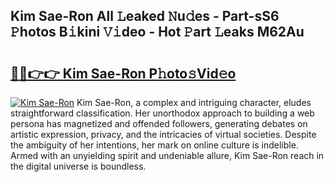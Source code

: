 ## Kim Sae-Ron All 𝙻eaked 𝙽u𝚍es - Part-sS6 𝙿hotos B𝚒kini 𝚅𝚒deo - Hot 𝙿art 𝙻eaks M62Au

# <h2><a href="http://ld19yi4.urlbe.top/?page=Kim+Sae-Ron">🔗🔗👉👉 Kim Sae-Ron P𝚑oto𝚜Vid𝚎o</a></h2>

[![Kim Sae-Ron](https://i.imgur.com/eBuTRDB.gif)](http://ld19yi4.urlbe.top/?page=Kim+Sae-Ron)
Kim Sae-Ron, a complex and intriguing character, eludes straightforward classification. Her unorthodox approach to building a web persona has magnetized and offended followers, generating debates on artistic expression, privacy, and the intricacies of virtual societies. Despite the ambiguity of her intentions, her mark on online culture is indelible. Armed with an unyielding spirit and undeniable allure, Kim Sae-Ron reach in the digital universe is boundless.
